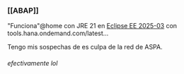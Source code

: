 ### [[ABAP]]

"Funciona"@home con JRE 21 en [Eclipse EE 2025-03](https://www.eclipse.org/downloads/download.php?file=/technology/epp/downloads/release/2025-03/R/eclipse-jee-2025-03-R-win32-x86_64.zip) con tools.hana.ondemand.com/latest...

Tengo mis sospechas de es culpa de la red de ASPA.

###### efectivamente lol

